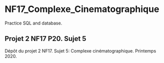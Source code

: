 # NF17_Complexe_Cinematographique

Practice SQL and database.

## Projet 2 NF17 P20. Sujet 5

Dépôt du projet 2 NF17. Sujet 5: Complexe cinématographique.
Printemps 2020.
